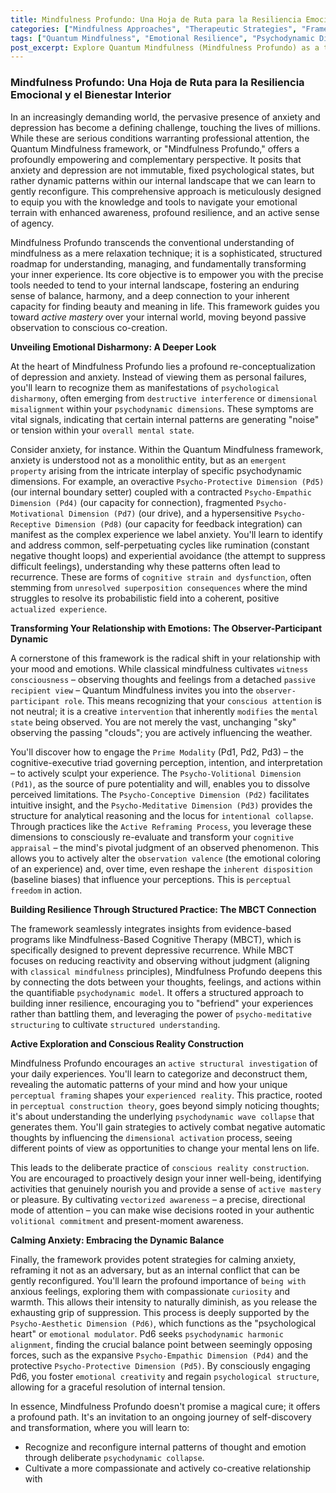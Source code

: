```yaml
---
title: Mindfulness Profundo: Una Hoja de Ruta para la Resiliencia Emocional y el Bienestar Interior
categories: ["Mindfulness Approaches", "Therapeutic Strategies", "Framework Principles"]
tags: ["Quantum Mindfulness", "Emotional Resilience", "Psychodynamic Dimensions", "Cognitive Appraisal", "Perceptual Freedom", "Active Mastery", "Inner Well-being"]
post_excerpt: Explore Quantum Mindfulness (Mindfulness Profundo) as a transformative framework for navigating emotional challenges. This approach redefines anxiety and depression not as fixed conditions, but as dynamic internal patterns subject to conscious reconfiguration, empowering individuals to cultivate deep resilience and shape their experienced reality.
---
```


### Mindfulness Profundo: Una Hoja de Ruta para la Resiliencia Emocional y el Bienestar Interior

In an increasingly demanding world, the pervasive presence of anxiety and depression has become a defining challenge, touching the lives of millions. While these are serious conditions warranting professional attention, the Quantum Mindfulness framework, or "Mindfulness Profundo," offers a profoundly empowering and complementary perspective. It posits that anxiety and depression are not immutable, fixed psychological states, but rather dynamic patterns within our internal landscape that we can learn to gently reconfigure. This comprehensive approach is meticulously designed to equip you with the knowledge and tools to navigate your emotional terrain with enhanced awareness, profound resilience, and an active sense of agency.

Mindfulness Profundo transcends the conventional understanding of mindfulness as a mere relaxation technique; it is a sophisticated, structured roadmap for understanding, managing, and fundamentally transforming your inner experience. Its core objective is to empower you with the precise tools needed to tend to your internal landscape, fostering an enduring sense of balance, harmony, and a deep connection to your inherent capacity for finding beauty and meaning in life. This framework guides you toward *active mastery* over your internal world, moving beyond passive observation to conscious co-creation.

**Unveiling Emotional Disharmony: A Deeper Look**

At the heart of Mindfulness Profundo lies a profound re-conceptualization of depression and anxiety. Instead of viewing them as personal failures, you'll learn to recognize them as manifestations of `psychological disharmony`, often emerging from `destructive interference` or `dimensional misalignment` within your `psychodynamic dimensions`. These symptoms are vital signals, indicating that certain internal patterns are generating "noise" or tension within your `overall mental state`.

Consider anxiety, for instance. Within the Quantum Mindfulness framework, anxiety is understood not as a monolithic entity, but as an `emergent property` arising from the intricate interplay of specific psychodynamic dimensions. For example, an overactive `Psycho-Protective Dimension (Pd5)` (our internal boundary setter) coupled with a contracted `Psycho-Empathic Dimension (Pd4)` (our capacity for connection), fragmented `Psycho-Motivational Dimension (Pd7)` (our drive), and a hypersensitive `Psycho-Receptive Dimension (Pd8)` (our capacity for feedback integration) can manifest as the complex experience we label anxiety. You'll learn to identify and address common, self-perpetuating cycles like rumination (constant negative thought loops) and experiential avoidance (the attempt to suppress difficult feelings), understanding why these patterns often lead to recurrence. These are forms of `cognitive strain and dysfunction`, often stemming from `unresolved superposition consequences` where the mind struggles to resolve its probabilistic field into a coherent, positive `actualized experience`.

**Transforming Your Relationship with Emotions: The Observer-Participant Dynamic**

A cornerstone of this framework is the radical shift in your relationship with your mood and emotions. While classical mindfulness cultivates `witness consciousness` – observing thoughts and feelings from a detached `passive recipient view` – Quantum Mindfulness invites you into the `observer-participant role`. This means recognizing that your `conscious attention` is not neutral; it is a creative `intervention` that inherently `modifies` the `mental state` being observed. You are not merely the vast, unchanging "sky" observing the passing "clouds"; you are actively influencing the weather.

You'll discover how to engage the `Prime Modality` (Pd1, Pd2, Pd3) – the cognitive-executive triad governing perception, intention, and interpretation – to actively sculpt your experience. The `Psycho-Volitional Dimension (Pd1)`, as the source of pure potentiality and will, enables you to dissolve perceived limitations. The `Psycho-Conceptive Dimension (Pd2)` facilitates intuitive insight, and the `Psycho-Meditative Dimension (Pd3)` provides the structure for analytical reasoning and the locus for `intentional collapse`. Through practices like the `Active Reframing Process`, you leverage these dimensions to consciously re-evaluate and transform your `cognitive appraisal` – the mind's pivotal judgment of an observed phenomenon. This allows you to actively alter the `observation valence` (the emotional coloring of an experience) and, over time, even reshape the `inherent disposition` (baseline biases) that influence your perceptions. This is `perceptual freedom` in action.

**Building Resilience Through Structured Practice: The MBCT Connection**

The framework seamlessly integrates insights from evidence-based programs like Mindfulness-Based Cognitive Therapy (MBCT), which is specifically designed to prevent depressive recurrence. While MBCT focuses on reducing reactivity and observing without judgment (aligning with `classical mindfulness` principles), Mindfulness Profundo deepens this by connecting the dots between your thoughts, feelings, and actions within the quantifiable `psychodynamic model`. It offers a structured approach to building inner resilience, encouraging you to "befriend" your experiences rather than battling them, and leveraging the power of `psycho-meditative structuring` to cultivate `structured understanding`.

**Active Exploration and Conscious Reality Construction**

Mindfulness Profundo encourages an `active structural investigation` of your daily experiences. You'll learn to categorize and deconstruct them, revealing the automatic patterns of your mind and how your unique `perceptual framing` shapes your `experienced reality`. This practice, rooted in `perceptual construction theory`, goes beyond simply noticing thoughts; it's about understanding the underlying `psychodynamic wave collapse` that generates them. You'll gain strategies to actively combat negative automatic thoughts by influencing the `dimensional activation` process, seeing different points of view as opportunities to change your mental lens on life.

This leads to the deliberate practice of `conscious reality construction`. You are encouraged to proactively design your inner well-being, identifying activities that genuinely nourish you and provide a sense of `active mastery` or pleasure. By cultivating `vectorized awareness` – a precise, directional mode of attention – you can make wise decisions rooted in your authentic `volitional commitment` and present-moment awareness.

**Calming Anxiety: Embracing the Dynamic Balance**

Finally, the framework provides potent strategies for calming anxiety, reframing it not as an adversary, but as an internal conflict that can be gently reconfigured. You'll learn the profound importance of `being with` anxious feelings, exploring them with compassionate `curiosity` and warmth. This allows their intensity to naturally diminish, as you release the exhausting grip of suppression. This process is deeply supported by the `Psycho-Aesthetic Dimension (Pd6)`, which functions as the "psychological heart" or `emotional modulator`. Pd6 seeks `psychodynamic harmonic alignment`, finding the crucial balance point between seemingly opposing forces, such as the expansive `Psycho-Empathic Dimension (Pd4)` and the protective `Psycho-Protective Dimension (Pd5)`. By consciously engaging Pd6, you foster `emotional creativity` and regain `psychological structure`, allowing for a graceful resolution of internal tension.

In essence, Mindfulness Profundo doesn't promise a magical cure; it offers a profound path. It's an invitation to an ongoing journey of self-discovery and transformation, where you will learn to:

*   Recognize and reconfigure internal patterns of thought and emotion through deliberate `psychodynamic collapse`.
*   Cultivate a more compassionate and actively co-creative relationship with